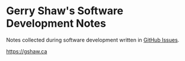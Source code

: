# Gerry Shaw's Software Development Notes

Notes collected during software development written in [GitHub Issues](https://github.com/gshaw/notes/issues).

https://gshaw.ca
